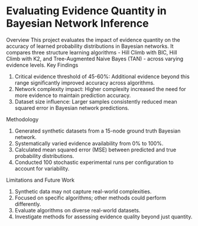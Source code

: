 # Evaluating Evidence Quantity in Bayesian Network Inference

Overview
This project evaluates the impact of evidence quantity on the accuracy of learned probability distributions in Bayesian networks. It compares three structure learning algorithms - Hill Climb with BIC, Hill Climb with K2, and Tree-Augmented Naive Bayes (TAN) - across varying evidence levels.
Key Findings
   1. Critical evidence threshold of 45-60%: Additional evidence beyond this range significantly improved accuracy across algorithms.
   2. Network complexity impact: Higher complexity increased the need for more evidence to maintain prediction accuracy.
   3. Dataset size influence: Larger samples consistently reduced mean squared error in Bayesian network predictions.

Methodology
   1. Generated synthetic datasets from a 15-node ground truth Bayesian network.
   2. Systematically varied evidence availability from 0% to 100%.
   3. Calculated mean squared error (MSE) between predicted and true probability distributions.
   4. Conducted 100 stochastic experimental runs per configuration to account for variability.

Limitations and Future Work
   1. Synthetic data may not capture real-world complexities.
   2. Focused on specific algorithms; other methods could perform differently.
   3. Evaluate algorithms on diverse real-world datasets.
   4. Investigate methods for assessing evidence quality beyond just quantity.
